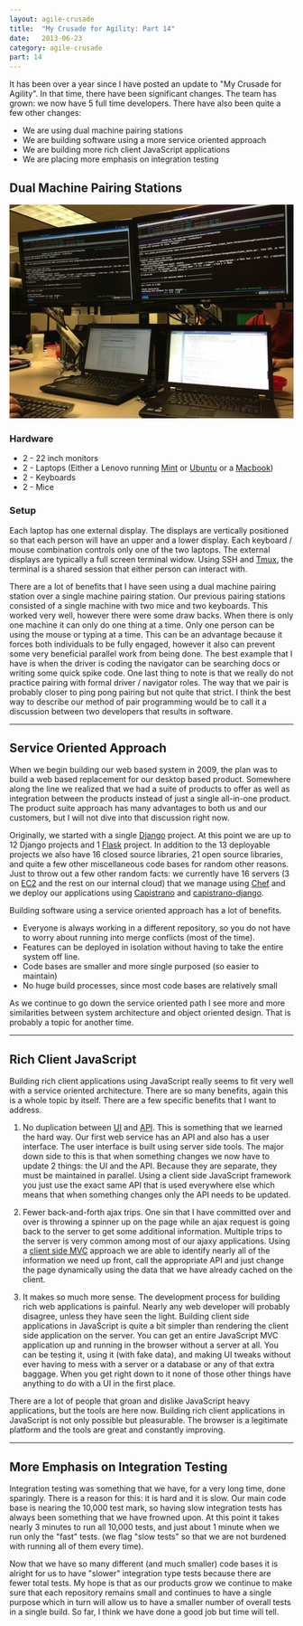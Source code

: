 ```yaml
---
layout: agile-crusade
title:  "My Crusade for Agility: Part 14"
date:   2013-06-23
category: agile-crusade
part: 14
---
```


It has been over a year since I have posted an update to "My Crusade
for Agility". In that time, there have been significant changes. The
team has grown: we now have 5 full time developers. There have also
been quite a few other changes:

* We are using dual machine pairing stations
* We are building software using a more service oriented approach
* We are building more rich client JavaScript applications
* We are placing more emphasis on integration testing

## Dual Machine Pairing Stations

![Current Pairing Station][pairingstation]

### Hardware
* 2 - 22 inch monitors
* 2 - Laptops (Either a Lenovo running [Mint][mint] or [Ubuntu][ubuntu] or a [Macbook][osx])
* 2 - Keyboards
* 2 - Mice

### Setup

Each laptop has one external display. The displays are vertically
positioned so that each person will have an upper and a lower display.
Each keyboard / mouse combination controls only one of the two laptops. The
external displays are typically a full screen terminal widow. Using SSH 
and [Tmux][tmux], the terminal is a shared session that either person can interact
with.

There are a lot of benefits that I have seen using a dual machine pairing
station over a single machine pairing station. Our previous pairing stations
consisted of a single machine with two mice and two keyboards. This worked
very well, however there were some draw backs. When there is only one machine
it can only do one thing at a time. Only one person can be using the mouse or
typing at a time. This can be an advantage because it forces both individuals
to be fully engaged, however it also can prevent some very beneficial parallel
work from being done. The best example that I have is when the driver is coding
the navigator can be searching docs or writing some quick spike code. One last
thing to note is that we really do not practice pairing with formal driver /
navigator roles. The way that we pair is probably closer to ping pong pairing
but not quite that strict. I think the best way to describe our method of pair
programming would be to call it a discussion between two developers that results
in software.

---------------
## Service Oriented Approach

When we begin building our web based system in 2009, the plan was to build
a web based replacement for our desktop based product. Somewhere along the
line we realized that we had a suite of products to offer as well as
integration between the products instead of just a single all-in-one product.
The product suite approach has many advantages to both us and our customers,
but I will not dive into that discussion right now.

Originally, we started with a single [Django][django] project. At this point we are up
to 12 Django projects and 1 [Flask][flask] project. In addition to the 13 deployable
projects we also have 16 closed source libraries, 21 open source libraries,
and quite a few other miscellaneous code bases for random other reasons. Just
to throw out a few other random facts: we currently have 16 servers (3 on
[EC2][ec2] and the rest on our internal cloud) that we manage using [Chef][chef] and we
deploy our applications using [Capistrano][capistrano] and [capistrano-django][capistranodjango].

Building software using a service oriented approach has a lot of benefits. 

* Everyone is always working in a different repository, so you do not have to
worry about running into merge conflicts (most of the time).
* Features can be deployed in isolation without having to take the entire system
off line.
* Code bases are smaller and more single purposed (so easier to maintain)
* No huge build processes, since most code bases are relatively small

As we continue to go down the service oriented path I see more and more
similarities between system architecture and object oriented design. That is
probably a topic for another time.

---------------
## Rich Client JavaScript

Building rich client applications using JavaScript really seems to fit very
well with a service oriented architecture. There are so many benefits, again
this is a whole topic by itself. There are a few specific benefits that I want
to address.

1. No duplication between [UI][ui] and [API][api]. This is something that we learned the
hard way. Our first web service has an API and also has a user interface. The
user interface is built using server side tools. The major down side to this is
that when something changes we now have to update 2 things: the UI and the API.
Because they are separate, they must be maintained in parallel. Using a client side
JavaScript framework you just use the exact same API that is used everywhere else
which means that when something changes only the API needs to be updated.

2. Fewer back-and-forth ajax trips. One sin that I have committed over and over
is throwing a spinner up on the page while an ajax request is going back to the
server to get some additional information. Multiple trips to the server is very
common among most of our ajaxy applications. Using a [client side MVC][clientmvc] approach we
are able to identify nearly all of the information we need up front, call the
appropriate API and just change the page dynamically using the data that we have
already cached on the client.

3. It makes so much more sense. The development process for building rich web
applications is painful. Nearly any web developer will probably disagree, unless
they have seen the light. Building client side applications in JavaScript is quite
a bit simpler than rendering the client side application on the server. You can
get an entire JavaScript MVC application up and running in the browser without
a server at all. You can be testing it, using it (with fake data), and making
UI tweaks without ever having to mess with a server or a database or any of that
extra baggage. When you get right down to it none of those other things have anything
to do with a UI in the first place.

There are a lot of people that groan and dislike JavaScript heavy applications, but
the tools are here now. Building rich client applications in JavaScript is not only
possible but pleasurable. The browser is a legitimate platform and the tools are
great and constantly improving.

---------------
## More Emphasis on Integration Testing

Integration testing was something that we have, for a very long time, done sparingly.
There is a reason for this: it is hard and it is slow. Our main code base is nearing
the 10,000 test mark, so having slow integration tests has always been something that
we have frowned upon. At this point it takes nearly 3 minutes to run all 10,000 tests,
and just about 1 minute when we run only the "fast" tests. (we flag "slow tests" so that
we are not burdened with running all of them every time).

Now that we have so many different (and much smaller) code bases it is alright for us
to have "slower" integration type tests because there are fewer total tests. My hope is
that as our products grow we continue to make sure that each repository remains small
and continues to have a single purpose which in turn will allow us to have a smaller
number of overall tests in a single build. So far, I think we have done a good job but
time will tell.


[pairingstation]: /assets/images/agile_crusade/pairingstation2.jpg
[tmux]: http://tmux.sourceforge.net/
[mint]: http://www.linuxmint.com/
[ubuntu]: http://www.ubuntu.com/
[osx]: https://en.wikipedia.org/wiki/OS_X
[django]: https://www.djangoproject.com/
[flask]: http://flask.pocoo.org/
[chef]: http://www.opscode.com/chef/
[capistrano]: https://github.com/capistrano/capistrano
[capistranodjango]: https://github.com/mattjmorrison/capistrano-django
[ec2]: http://aws.amazon.com/ec2/
[ui]: https://en.wikipedia.org/wiki/User_interface
[api]: http://en.wikipedia.org/wiki/Application_programming_interface
[clientmvc]: http://en.wikipedia.org/wiki/JavaScriptMVC
